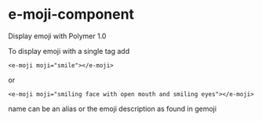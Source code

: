 # e-moji-component
Display emoji with Polymer 1.0

To display emoji with a single tag add 
```
<e-moji moji="smile"></e-moji> 
```
or 
```
<e-moji moji="smiling face with open mouth and smiling eyes"></e-moji>
```
name can be an alias or the emoji description as found in gemoji
